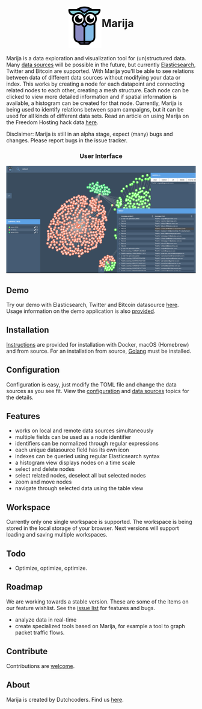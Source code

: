 <h1 align="center"><img align="middle" src="https://github.com/dutchcoders/marija-screenshots/blob/master/marija.png?raw=true">Marija</h1>

Marija is a data exploration and visualization tool for (un)structured data. Many [data sources](https://github.com/Einzelganger/marija/wiki/Datasources) will be possible in the future, but currently [Elasticsearch](https://www.elastic.co/), Twitter and Bitcoin are supported. With Marija you'll be able to see relations between data of different data sources without modifying your data or index. This works by creating a node for each datapoint and connecting related nodes to each other, creating a mesh structure. Each node can be clicked to view more detailed information and if spatial information is available, a histogram can be created for that node. Currently, Marija is being used to identify relations between spam campaigns, but it can be used for all kinds of different data sets. Read an article on using Marija on the Freedom Hosting hack data [here](https://hackernoon.com/analysing-freedom-hosting-ii-data-with-marija-fe64984a4e7f).

Disclaimer: Marija is still in an alpha stage, expect (many) bugs and changes. Please report bugs in the issue tracker.

<h3 align="center">User Interface</h3>

![](https://github.com/dutchcoders/marija-screenshots/blob/master/Screen%20Shot%202016-11-17%20at%2009.46.31.png?raw=true)

## Demo
Try our demo with Elasticsearch, Twitter and Bitcoin datasource [here](http://demo.marija.io). Usage information on the demo application is also [provided](https://github.com/Einzelganger/marija/wiki/Demo). 

## Installation
[Instructions](https://github.com/Einzelganger/marija/wiki/Installation) are provided for installation with Docker, macOS (Homebrew) and from source. For an installation from source, [Golang](https://golang.org/) must be installed.

## Configuration
Configuration is easy, just modify the TOML file and change the data sources as you see fit.
View the [configuration](https://github.com/Einzelganger/marija/wiki/Configuration) and [data sources](https://github.com/Einzelganger/marija/wiki/Datasources) topics for the details.

## Features

* works on local and remote data sources simultaneously
* multiple fields can be used as a node identifier
* identifiers can be normalized through regular expressions
* each unique datasource field has its own icon
* indexes can be queried using regular Elasticsearch syntax
* a histogram view displays nodes on a time scale
* select and delete nodes
* select related nodes, deselect all but selected nodes
* zoom and move nodes
* navigate through selected data using the table view

## Workspace

Currently only one single workspace is supported. The workspace is being stored in the local storage of your browser. Next versions will support loading and saving multiple workspaces.

## Todo

* Optimize, optimize, optimize.

## Roadmap

We are working towards a stable version. These are some of the items on our feature wishlist. See the [issue list](https://github.com/Einzelganger/marija/issues) for features and bugs.

* analyze data in real-time
* create specialized tools based on Marija, for example a tool to graph packet traffic flows. 


## Contribute

Contributions are [welcome](https://github.com/Einzelganger/marija/wiki/Contribution_Guide).

## About

Marija is created by Dutchcoders. Find us [here](https://github.com/Einzelganger/marija/wiki/About).

